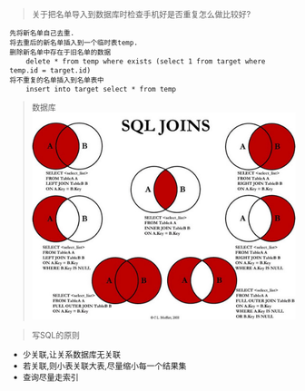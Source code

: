 >关于把名单导入到数据库时检查手机好是否重复怎么做比较好?

    先将新名单自己去重.
    将去重后的新名单插入到一个临时表temp.
    删除新名单中存在于旧名单的数据
        delete * from temp where exists (select 1 from target where temp.id = target.id)
    将不重复的名单插入到名单表中
        insert into target select * from temp

        
         
>数据库         
![SQL的关联关系](https://github.com/tinysKai/JavaNode/blob/master/image/article/2018/0709//SQL_JOIN.png)

>写SQL的原则
+ 少关联,让关系数据库无关联
+ 若关联,则小表关联大表,尽量缩小每一个结果集
+ 查询尽量走索引



